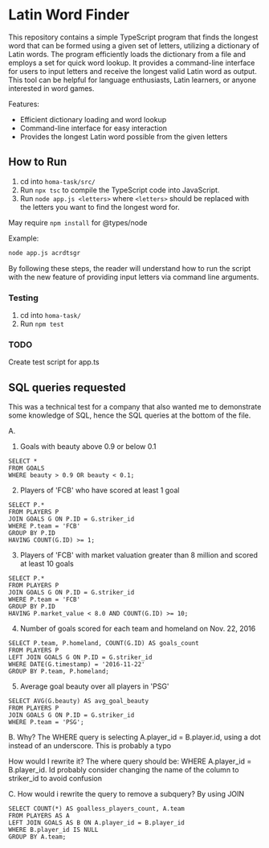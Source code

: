 # Latin Word Finder

This repository contains a simple TypeScript program that finds the longest word that can be formed using a given set of letters, utilizing a dictionary of Latin words. The program efficiently loads the dictionary from a file and employs a set for quick word lookup. It provides a command-line interface for users to input letters and receive the longest valid Latin word as output. This tool can be helpful for language enthusiasts, Latin learners, or anyone interested in word games.

Features:

- Efficient dictionary loading and word lookup
- Command-line interface for easy interaction
- Provides the longest Latin word possible from the given letters

## How to Run

1. cd into `homa-task/src/`
2. Run `npx tsc` to compile the TypeScript code into JavaScript.
3. Run `node app.js <letters>` where `<letters>` should be replaced with the letters you want to find the longest word for.

May require `npm install` for @types/node

Example:
```sh
node app.js acrdtsgr
```

By following these steps, the reader will understand how to run the script with the new feature of providing input letters via command line arguments.

### Testing

1. cd into `homa-task/`
2. Run `npm test`

### TODO

Create test script for app.ts

## SQL queries requested
This was a technical test for a company that also wanted me to demonstrate some knowledge of SQL, hence the SQL queries at the bottom of the file.

A. 
1. Goals with beauty above 0.9 or below 0.1
```
SELECT *
FROM GOALS
WHERE beauty > 0.9 OR beauty < 0.1;
```

2. Players of 'FCB' who have scored at least 1 goal
```
SELECT P.*
FROM PLAYERS P
JOIN GOALS G ON P.ID = G.striker_id
WHERE P.team = 'FCB'
GROUP BY P.ID
HAVING COUNT(G.ID) >= 1;
```

3. Players of 'FCB' with market valuation greater than 8 million and scored at least 10 goals
```
SELECT P.*
FROM PLAYERS P
JOIN GOALS G ON P.ID = G.striker_id
WHERE P.team = 'FCB'
GROUP BY P.ID
HAVING P.market_value < 8.0 AND COUNT(G.ID) >= 10;
```

4. Number of goals scored for each team and homeland on Nov. 22, 2016
```
SELECT P.team, P.homeland, COUNT(G.ID) AS goals_count
FROM PLAYERS P
LEFT JOIN GOALS G ON P.ID = G.striker_id
WHERE DATE(G.timestamp) = '2016-11-22'
GROUP BY P.team, P.homeland;
```

5. Average goal beauty over all players in 'PSG'
```
SELECT AVG(G.beauty) AS avg_goal_beauty
FROM PLAYERS P
JOIN GOALS G ON P.ID = G.striker_id
WHERE P.team = 'PSG';
```

B. Why? The WHERE query is selecting A.player_id = B.player.id, using a dot instead of an underscore. This is probably a typo

How would I rewrite it? The where query should be: WHERE A.player_id = B.player_id. Id probably consider changing the name of the column to striker_id to avoid confusion

C. How would i rewrite the query to remove a subquery? By using JOIN
```
SELECT COUNT(*) AS goalless_players_count, A.team
FROM PLAYERS AS A
LEFT JOIN GOALS AS B ON A.player_id = B.player_id
WHERE B.player_id IS NULL
GROUP BY A.team;
```